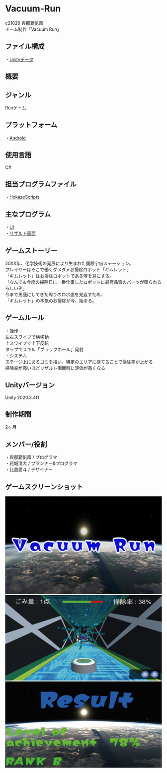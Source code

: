 # Vacuum-Run
c21026 與那覇帆風  
チーム制作「Vacuum Run」

## ファイル構成
・[Unityデータ](VacuumRun)  

## 概要

## ジャンル
Runゲーム

## プラットフォーム
・[Android](https://github.com/itc-c21026/Vacuum-Run/blob/main/VacuumRun/VacuumRun.apk)

## 使用言語
C#

## 担当プログラムファイル
・[HokazeScripts](https://github.com/itc-c21026/Vacuum-Run/tree/main/VacuumRun/Assets/HokazeScripts)

## 主なプログラム  
・[UI](https://github.com/itc-c21026/Vacuum-Run/blob/main/VacuumRun/Assets/HokazeScripts/UI.cs)  
・[リザルト画面](https://github.com/itc-c21026/Vacuum-Run/blob/main/VacuumRun/Assets/HokazeScripts/Result.cs)

## ゲームストーリー
20XX年、化学技術の発展により生まれた国際宇宙ステーション。  
プレイヤーはそこで働くダメダメお掃除ロボット「ギムレット」  
「ギムレット」はお掃除ロボットである噂を耳にする。  
「なんでも今度の掃除日に一番仕事したロボットに最高品質のパーツが贈られるらしいぞ」  
今まで馬鹿にしてきた周りのロボ達を見返すため、  
「ギムレット」の本気のお掃除が今、始まる。

## ゲームルール
・操作  
左右スワイプで横移動  
上スワイプで上下反転  
タップでスキル「ブラックホール」発射  
・システム  
ステージ上にあるゴミを拾い、特定のエリアに捨てることで掃除率が上がる  
掃除率が高いほどリザルト画面時に評価が高くなる

## Unityバージョン
Unity 2020.3.4f1

## 制作期間
2ヶ月

## メンバー/役割
・與那覇帆風 / プログラマ  
・花城清大 / プランナー&プログラマ  
・比嘉愛斗 / デザイナー

## ゲームスクリーンショット
![CatchCopy](https://github.com/itc-c21026/Vacuum-Run/blob/main/ScreenShot/CatchCopy.png)  
![GamePlay](https://github.com/itc-c21026/Vacuum-Run/blob/main/ScreenShot/GamePlay.png)  
![Result](https://github.com/itc-c21026/Vacuum-Run/blob/main/ScreenShot/Result.png)
